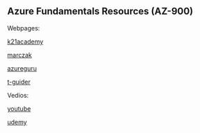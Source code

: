 ## Azure Fundamentals Resources (AZ-900)

Webpages:

[k21academy](https://k21academy.com/microsoft-azure/az-900/az-900-microsoft-azure-certification-fundamental-exam-everything-you-must-know/)

[marczak](https://marczak.io/az-900/#ep01)

[azureguru](https://www.azureguru.org/az-900-azure-fundamentals-guide/)

[t-guider](https://t-guider.com/index.php/category/azure/)


Vedios: 

[youtube](https://timwinfo-my.sharepoint.com/:x:/g/personal/tim_timw_info/EVrlKIID28lMoiUBhetR2n4BXM9qcbCchmLfQx_Rc5tuQA?e=cg7Rta&activeCell=%27AZ900%27!A1)

[udemy](https://www.udemy.com/course/az-900-azure-tutorial/learn/lecture/19479106?start=0#content)


